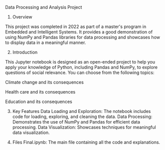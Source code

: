 Data Processing and Analysis Project

1. Overview

  This project was completed in 2022 as part of a master's program in Embedded and Intelligent Systems. It provides a good demonstration of using NumPy and Pandas libraries for data processing and showcases how to display data in a meaningful manner.

2. Introduction

  This Jupyter notebook is designed as an open-ended project to help you apply your knowledge of Python, including Pandas and NumPy, to explore questions of social relevance. You can choose from the following topics:

  Climate change and its consequences
  
  Health care and its consequences
  
  Education and its consequences

3. Key Features
  Data Loading and Exploration: The notebook includes code for loading, exploring, and cleaning the data.
  Data Processing: Demonstrates the use of NumPy and Pandas for efficient data processing.
  Data Visualization: Showcases techniques for meaningful data visualization.
  
4. Files
  Final.ipynb: The main file containing all the code and explanations.
